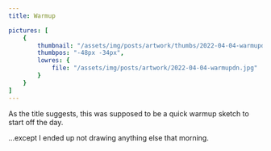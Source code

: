 ```yaml
---
title: Warmup

pictures: [
	{
		thumbnail: "/assets/img/posts/artwork/thumbs/2022-04-04-warmupdn.jpg",
		thumbpos: "-48px -34px",
		lowres: {
			file: "/assets/img/posts/artwork/2022-04-04-warmupdn.jpg"
		}
	}
]
---
```

As the title suggests, this was supposed to be a quick warmup sketch to start off the day.

...except I ended up not drawing anything else that morning.
